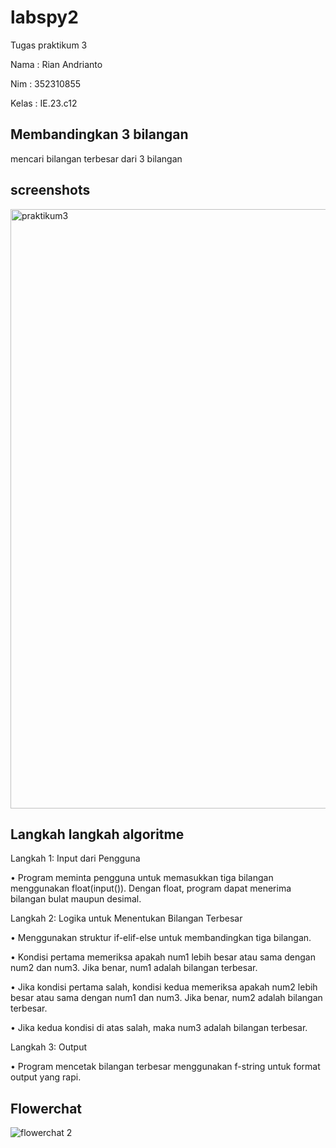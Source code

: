 # labspy2

Tugas praktikum 3

Nama : Rian Andrianto

Nim : 352310855

Kelas : IE.23.c12


## Membandingkan 3 bilangan

mencari bilangan terbesar dari 3 bilangan

## screenshots

<img width="959" alt="praktikum3" src="https://github.com/user-attachments/assets/eaec0001-9327-4d22-a879-1eaa41a03701">


## Langkah langkah algoritme

Langkah 1: Input dari Pengguna

•	Program meminta pengguna untuk memasukkan tiga bilangan menggunakan float(input()). Dengan float, program dapat menerima bilangan bulat maupun desimal.

 Langkah 2: Logika untuk Menentukan Bilangan Terbesar
 
•	Menggunakan struktur if-elif-else untuk membandingkan tiga bilangan.

•	Kondisi pertama memeriksa apakah num1 lebih besar atau sama dengan num2 dan num3. Jika benar, num1 adalah bilangan terbesar.

•	Jika kondisi pertama salah, kondisi kedua memeriksa apakah num2 lebih besar atau sama dengan num1 dan num3. Jika benar, num2 adalah bilangan terbesar.

•	Jika kedua kondisi di atas salah, maka num3 adalah bilangan terbesar.

 Langkah 3: Output

•	Program mencetak bilangan terbesar menggunakan f-string untuk format output yang rapi.

## Flowerchat

![flowerchat 2](https://github.com/user-attachments/assets/d7c31145-166b-449c-a91f-188fee3c3a1b)

